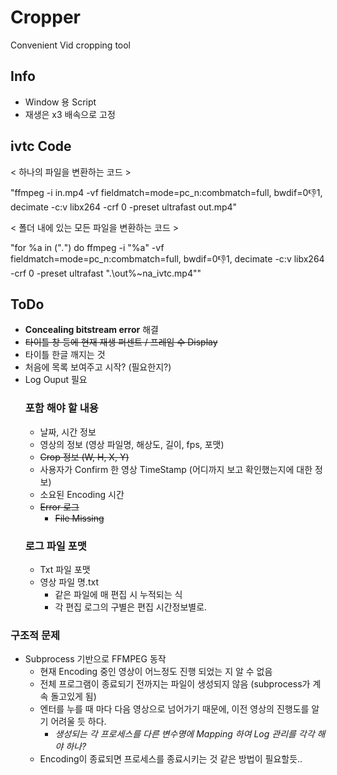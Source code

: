 # Cropper
Convenient Vid cropping tool

## Info
- Window 용 Script
- 재생은 x3 배속으로 고정

## ivtc Code
< 하나의 파일을 변환하는 코드 >

"ffmpeg -i in.mp4 -vf fieldmatch=mode=pc_n:combmatch=full, bwdif=0:-1:1, decimate -c:v libx264 -crf 0 -preset ultrafast out.mp4"
 
< 폴더 내에 있는 모든 파일을 변환하는 코드 >

"for %a in ("*.*") do ffmpeg -i "%a" -vf fieldmatch=mode=pc_n:combmatch=full, bwdif=0:-1:1, decimate -c:v libx264 -crf 0 -preset ultrafast ".\out\%~na_ivtc.mp4""

## ToDo
- **Concealing bitstream error** 해결
- ~~타이틀 창 등에 현재 재생 퍼센트 / 프레임 수 Display~~
- 타이틀 한글 깨지는 것
- 처음에 목록 보여주고 시작? (필요한지?)
- Log Ouput 필요
    ### 포함 해야 할 내용
    - 날짜, 시간 정보 
    - 영상의 정보 (영상 파일명, 해상도, 길이, fps, 포맷)
    - ~~Crop 정보 (W, H, X, Y)~~
    - 사용자가 Confirm 한 영상 TimeStamp (어디까지 보고 확인했는지에 대한 정보)
    - 소요된 Encoding 시간
    - ~~Error 로그~~
        - ~~File Missing~~
    ### 로그 파일 포맷
    - Txt 파일 포맷
    - 영상 파일 명.txt
        - 같은 파일에 매 편집 시 누적되는 식
        - 각 편집 로그의 구별은 편집 시간정보별로.
### 구조적 문제
- Subprocess 기반으로 FFMPEG 동작
    - 현재 Encoding 중인 영상이 어느정도 진행 되었는 지 알 수 없음
    - 전체 프로그램이 종료되기 전까지는 파일이 생성되지 않음 (subprocess가 계속 돌고있게 됨)
    - 엔터를 누를 때 마다 다음 영상으로 넘어가기 때문에, 이전 영상의 진행도를 알기 어려울 듯 하다.
        - _생성되는 각 프로세스를 다른 변수명에 Mapping 하여 Log 관리를 각각 해야 하나?_
    - Encoding이 종료되면 프로세스를 종료시키는 것 같은 방법이 필요할듯..
